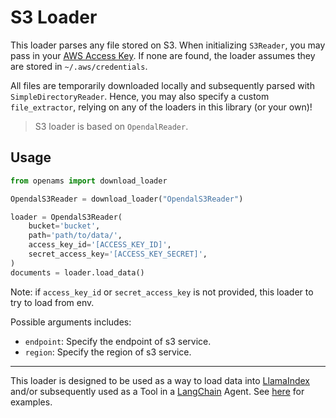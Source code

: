 # S3 Loader

This loader parses any file stored on S3. When initializing `S3Reader`, you may pass in your [AWS Access Key](https://docs.aws.amazon.com/IAM/latest/UserGuide/id_credentials_access-keys.html). If none are found, the loader assumes they are stored in `~/.aws/credentials`.

All files are temporarily downloaded locally and subsequently parsed with `SimpleDirectoryReader`. Hence, you may also specify a custom `file_extractor`, relying on any of the loaders in this library (or your own)!

> S3 loader is based on `OpendalReader`.

## Usage

```python
from openams import download_loader

OpendalS3Reader = download_loader("OpendalS3Reader")

loader = OpendalS3Reader(
    bucket='bucket',
    path='path/to/data/',
    access_key_id='[ACCESS_KEY_ID]',
    secret_access_key='[ACCESS_KEY_SECRET]',
)
documents = loader.load_data()
```

Note: if `access_key_id` or `secret_access_key` is not provided, this loader to try to load from env.

Possible arguments includes:

- `endpoint`: Specify the endpoint of s3 service.
- `region`: Specify the region of s3 service.

---

This loader is designed to be used as a way to load data into [LlamaIndex](https://github.com/jerryjliu/gpt_index/tree/main/gpt_index) and/or subsequently used as a Tool in a [LangChain](https://github.com/hwchase17/langchain) Agent. See [here](https://github.com/emptycrown/llama-hub/tree/main) for examples.
